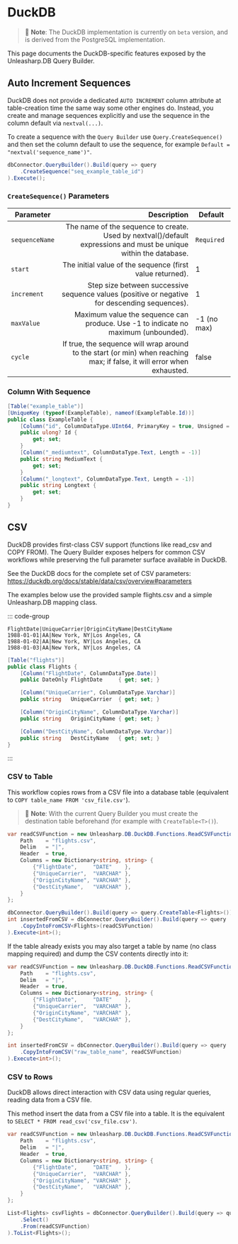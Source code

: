 ﻿---
outline: deep
---

# DuckDB

> 📝 **Note**: The DuckDB implementation is currently on `beta` version, and is derived from the PostgreSQL implementation.

This page documents the DuckDB-specific features exposed by the Unleasharp.DB Query Builder.

## Auto Increment Sequences

DuckDB does not provide a dedicated `AUTO INCREMENT` column attribute at table-creation time the same way some other engines do. Instead, you create and manage sequences explicitly and use the sequence in the column default via `nextval(...)`.

To create a sequence with the `Query Builder` use `Query.CreateSequence()` and then set the column default to use the sequence, for example `Default = "nextval('sequence_name')"`.

```csharp
dbConnector.QueryBuilder().Build(query => query
    .CreateSequence("seq_example_table_id")
).Execute();
```

### `CreateSequence()` Parameters
| Parameter      | Description                                                                                                             | Default     |
|----------------|------------------------------------------------------------------------------------------------------------------------:|-------------|
| `sequenceName` | The name of the sequence to create. Used by nextval()/default expressions and must be unique within the database.       | `Required`  |
| `start`        | The initial value of the sequence (first value returned).                                                               | 1           |
| `increment`    | Step size between successive sequence values (positive or negative for descending sequences).                           | 1           |
| `maxValue`     | Maximum value the sequence can produce. Use -1 to indicate no maximum (unbounded).                                      | -1 (no max) |
| `cycle`        | If true, the sequence will wrap around to the start (or min) when reaching max; if false, it will error when exhausted. | false       |

### Column With Sequence
```csharp
[Table("example_table")]
[UniqueKey (typeof(ExampleTable), nameof(ExampleTable.Id))]
public class ExampleTable {
    [Column("id", ColumnDataType.UInt64, PrimaryKey = true, Unsigned = true, AutoIncrement = true, Default = "nextval('seq_example_table_id')")]
    public ulong? Id {
        get; set;
    }
    [Column("_mediumtext", ColumnDataType.Text, Length = -1)]
    public string MediumText {
        get; set;
    }
    [Column("_longtext", ColumnDataType.Text, Length = -1)]
    public string Longtext {
        get; set;
    }
}
```

## CSV

DuckDB provides first-class CSV support (functions like read_csv and COPY FROM). The Query Builder exposes helpers for common CSV workflows while preserving the full parameter surface available in DuckDB.

See the DuckDB docs for the complete set of CSV parameters:
https://duckdb.org/docs/stable/data/csv/overview#parameters

The examples below use the provided sample flights.csv and a simple Unleasharp.DB mapping class.

::: code-group
```csv [flights.csv]
FlightDate|UniqueCarrier|OriginCityName|DestCityName
1988-01-01|AA|New York, NY|Los Angeles, CA
1988-01-02|AA|New York, NY|Los Angeles, CA
1988-01-03|AA|New York, NY|Los Angeles, CA
```

```csharp [Flights.cs]
[Table("flights")]
public class Flights {
    [Column("FlightDate", ColumnDataType.Date)]
    public DateOnly FlightDate     { get; set; }

    [Column("UniqueCarrier", ColumnDataType.Varchar)]
    public string   UniqueCarrier  { get; set; }

    [Column("OriginCityName", ColumnDataType.Varchar)]
    public string   OriginCityName { get; set; }

    [Column("DestCityName", ColumnDataType.Varchar)]
    public string   DestCityName   { get; set; }
}
```
:::

### CSV to Table

This workflow copies rows from a CSV file into a database table (equivalent to `COPY table_name FROM 'csv_file.csv'`). 

> 📝 **Note**: With the current Query Builder you must create the destination table beforehand (for example with `CreateTable<T>()`).

```csharp
var readCSVFunction = new Unleasharp.DB.DuckDB.Functions.ReadCSVFunction {
    Path    = "flights.csv",
    Delim   = "|",
    Header  = true,
    Columns = new Dictionary<string, string> {
        {"FlightDate",     "DATE"    },
        {"UniqueCarrier",  "VARCHAR" },
        {"OriginCityName", "VARCHAR" },
        {"DestCityName",   "VARCHAR" },
    }
};

dbConnector.QueryBuilder().Build(query => query.CreateTable<Flights>()).Execute<bool>();
int insertedFromCSV = dbConnector.QueryBuilder().Build(query => query
    .CopyIntoFromCSV<Flights>(readCSVFunction)
).Execute<int>();
```

If the table already exists you may also target a table by name (no class mapping required) and dump the CSV contents directly into it:

```csharp
var readCSVFunction = new Unleasharp.DB.DuckDB.Functions.ReadCSVFunction {
    Path    = "flights.csv",
    Delim   = "|",
    Header  = true,
    Columns = new Dictionary<string, string> {
        {"FlightDate",     "DATE"    },
        {"UniqueCarrier",  "VARCHAR" },
        {"OriginCityName", "VARCHAR" },
        {"DestCityName",   "VARCHAR" },
    }
};

int insertedFromCSV = dbConnector.QueryBuilder().Build(query => query
    .CopyIntoFromCSV("raw_table_name", readCSVFunction)
).Execute<int>();
```


### CSV to Rows

DuckDB allows direct interaction with CSV data using regular queries, reading data from a CSV file.

This method insert the data from a CSV file into a table. It is the equivalent to `SELECT * FROM read_csv('csv_file.csv')`.

```csharp
var readCSVFunction = new Unleasharp.DB.DuckDB.Functions.ReadCSVFunction {
    Path    = "flights.csv",
    Delim   = "|",
    Header  = true,
    Columns = new Dictionary<string, string> {
        {"FlightDate",     "DATE"    },
        {"UniqueCarrier",  "VARCHAR" },
        {"OriginCityName", "VARCHAR" },
        {"DestCityName",   "VARCHAR" },
    }
};

List<Flights> csvFlights = dbConnector.QueryBuilder().Build(query => query
    .Select()
    .From(readCSVFunction)
).ToList<Flights>();
